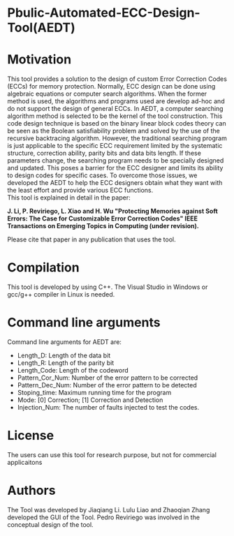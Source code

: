 # Pbulic-Automated-ECC-Design-Tool(AEDT)
# Motivation
This tool provides a solution to the design of custom Error Correction Codes (ECCs) for memory protection. Normally, ECC design can be done using algebraic equations or computer search algorithms. When the former method is used, the algorithms and programs used are develop ad-hoc and do not support the design of general ECCs. In AEDT, a computer searching algorithm method is selected to be the kernel of the tool construction. This code design technique is based on the binary linear block codes theory can be seen as the Boolean satisfiability problem and solved by the use of the recursive backtracing algorithm. However, the traditional searching program is just applicable to the specific ECC requirement limited by the systematic structure, correction ability, parity bits and data bits length. If these parameters change, the searching program needs to be specially designed and updated. This poses a barrier for the ECC designer and limits its ability to design codes for specific cases. To overcome those issues, we developed the AEDT to help the ECC designers obtain what they want with the least effort and provide various ECC functions.  
This tool is explained in detail in the paper:

**J. Li, P. Reviriego, L. Xiao and H. Wu "Protecting Memories against Soft Errors: The Case for Customizable Error Correction Codes" IEEE Transactions on Emerging Topics in Computing (under revision).**

Please cite that paper in any publication that uses the tool.
# Compilation
This tool is developed by using C++. The Visual Studio in Windows or gcc/g++ compiler in Linux is needed.
# Command line arguments
Command line arguments for AEDT are:
- Length_D: Length of the data bit
- Length_R: Length of the parity bit
- Length_Code: Length of the codeword
- Pattern_Cor_Num: Number of the error pattern to be corrected
- Pattern_Dec_Num: Number of the error pattern to be detected
- Stoping_time: Maximum running time for the program
- Mode: [0] Correction; [1] Correction and Detection
- Injection_Num: The number of faults injected to test the codes.
# License
The users can use this tool for research purpose, but not for commercial applicaitons
# Authors
The Tool was developed by Jiaqiang Li. Lulu Liao and Zhaoqian Zhang developed the GUI of the Tool.  Pedro Reviriego was involved in the conceptual design of the tool.
